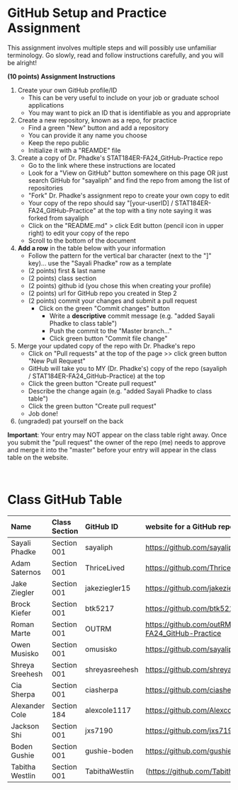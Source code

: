 # GitHub Setup and Practice Assignment
This assignment involves multiple steps and will possibly use unfamiliar terminology. Go slowly, read and follow instructions carefully, and you will be alright!


**(10 points) Assignment Instructions**

1. Create your own GitHub profile/ID
   - This can be very useful to include on your job or graduate school applications
   - You may want to pick an ID that is identifiable as you and appropriate
3. Create a new repository, known as a repo, for practice
   - Find a green "New" button and add a repository
   - You can provide it any name you choose
   - Keep the repo public
   - Initialize it with a "REAMDE" file
4. Create a copy of Dr. Phadke's STAT184ER-FA24_GitHub-Practice repo
   - Go to the link where these instructions are located
   - Look for a "View on GitHub" button somewhere on this page OR just search GitHub for "sayaliph" and find the repo from among the list of repositories
   - "Fork" Dr. Phadke's assignment repo to create your own copy to edit
   - Your copy of the repo should say "[your-userID] / STAT184ER-FA24_GitHub-Practice" at the top with a tiny note saying it was forked from sayaliph
   - Click on the "README.md" > click Edit button (pencil icon in upper right) to edit your copy of the repo
   - Scroll to the bottom of the document
5. **Add a row** in the table below with your information 
    - Follow the pattern for the vertical bar character (next to the "]" key)... use the "Sayali Phadke" row as a template
    - (2 points) first & last name  
    - (2 points) class section
    - (2 points) github id (you chose this when creating your profile)
    - (2 points) url for GitHub repo you created in Step 2
    - (2 points) commit your changes and submit a pull request
        - Click on the green "Commit changes" button
            - Write a **descriptive** commit message (e.g. "added Sayali Phadke to class table")
            - Push the commit to the "Master branch..."
            - Click green button "Commit file change"
6. Merge your updated copy of the repo with Dr. Phadke's repo
    - Click on "Pull requests" at the top of the page >> click green button "New Pull Request"
    - GitHub will take you to MY (Dr. Phadke's) copy of the repo (sayaliph / STAT184ER-FA24_GitHub-Practice) at the top
    - Click the green button "Create pull request"
    - Describe the change again (e.g. "added Sayali Phadke to class table")
    - Click the green button "Create pull request"
    - Job done!
7. (ungraded) pat yourself on the back
 
**Important**: Your entry may NOT appear on the class table right away. Once you submit the "pull request" the owner of the repo (me) needs to approve and merge it into the "master" before your entry will appear in the class table on the website. 

<br>


# Class GitHub Table 

| Name              | Class Section     | GitHub ID            | website for a GitHub repo                                                 |  
|:------------------|:------------------|:---------------------|:--------------------------------------------------------------------------|  
| Sayali Phadke     | Section 001       | sayaliph             | https://github.com/sayaliph/test     |
| Adam Saternos     | Section 001       | ThriceLived          | https://github.com/ThriceLived/R-week-1.5 |
| Jake Ziegler      | Section 001       | jakeziegler15        | https://github.com/jakeziegler15/Stat-184-Week-1-     |
| Brock Kiefer      | Section 001       | btk5217              | https://github.com/btk5217/week-1-STAT184 |
| Roman Marte       | Section 001       | OUTRM                | https://github.com/outRM/rbm5942_STAT184ER-FA24_GitHub-Practice           |
| Owen Musisko      | Section 001       | omusisko             | https://github.com/sayaliph/test     |
| Shreya Sreehesh   | Section 001       | shreyasreehesh       | https://github.com/shreyasreehesh/Stat184_GitHubPractice|
| Cia Sherpa        | Section 001       | ciasherpa            | https://github.com/ciasherpa/ciarep  |
| Alexander Cole   | Section 184     | alexcole1117    | https://github.com/Alexcole1117/1st |
| Jackson Shi       | Section 001       | jxs7190              | https://github.com/jxs7190/week-1-in-STAT184 |
| Boden Gushie      | Section 001       | gushie-boden         | https://github.com/gushie-boden/newr |
| Tabitha Westlin     | Section 001       | TabithaWestlin            | (https://github.com/TabithaWestlin/PracticeRepo)     |


<br>
